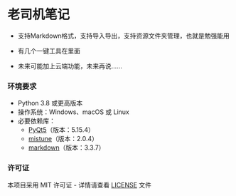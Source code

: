 # 老司机笔记

- 支持Markdown格式，支持导入导出，支持资源文件夹管理，也就是勉强能用

- 有几个一键工具在里面
  
- 未来可能加上云端功能，未来再说......

### 环境要求
- Python 3.8 或更高版本
- 操作系统：Windows、macOS 或 Linux
- 必要依赖库：
  - [PyQt5](https://pypi.org/project/PyQt5/)（版本：5.15.4）
  - [mistune](https://pypi.org/project/mistune/)（版本：2.0.4）
  - [markdown](https://pypi.org/project/Markdown/)（版本：3.3.7）
 
### 许可证
本项目采用 MIT 许可证 - 详情请查看 [LICENSE](LICENSE) 文件
